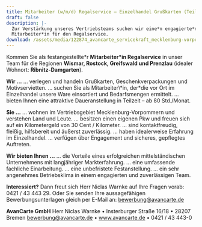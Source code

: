 ```yaml
---
title: Mitarbeiter (w/m/d) Regalservice – Einzelhandel Grußkarten (Teilzeit)
draft: false
description: |-
  Zur Verstärkung unseres Vertriebsteams suchen wir eine*n engagierte*n
  Mitarbeiter*in für den Regalservice.
download: /assets/media/122874_avancarte_servicekraft_mecklenburg-vorpommern.pdf
---
```

Kommen Sie als festangestellte\*r **Mitarbeiter\*in Regalservice** in unser Team für die Regionen **Wismar, Rostock, Greifswald und Prenzlau** (idealer Wohnort: **Ribnitz-Damgarten**).

**Wir ...**
... verlegen und handeln Grußkarten, Geschenkverpackungen und Motivservietten.
... suchen Sie als Mitarbeiter\\*in, der\*die vor Ort im Einzelhandel unsere Ware einsortiert und Bedarfsmengen ermittelt.
... bieten Ihnen eine attraktive Daueranstellung in Teilzeit – ab 80 Std./Monat.

**Sie ...**
... wohnen im Vertriebsgebiet Mecklenburg-Vorpommern und verstehen Land und Leute.
... besitzen einen eigenen Pkw und freuen sich auf ein Kilometergeld von 30 Cent / Kilometer.
... sind kontaktfreudig, fleißig, hilfsbereit und äußerst zuverlässig.
... haben idealerweise Erfahrung im Einzelhandel.
... verfügen über Engagement und sicheres, gepflegtes Auftreten.

**Wir bieten Ihnen ...**
... die Vorteile eines erfolgreichen mittelständischen Unternehmens mit langjähriger Markterfahrung.
... eine umfassende fachliche Einarbeitung.
... eine unbefristete Festanstellung.
... ein sehr angenehmes Betriebsklima in einem engagierten und zuverlässigen Team.

**Interessiert?**
Dann freut sich Herr Niclas Warnke auf Ihre Fragen vorab: 0421 / 43 443 29. Oder Sie senden Ihre aussagefähigen Bewerbungsunterlagen gleich per E-Mail an: bewerbung@avancarte.de

**AvanCarte GmbH**
Herr Niclas Warnke • Insterburger Straße 16/18 • 28207 Bremen
bewerbung@avancarte.de • www.avancarte.de • 0421 / 43 443-0
